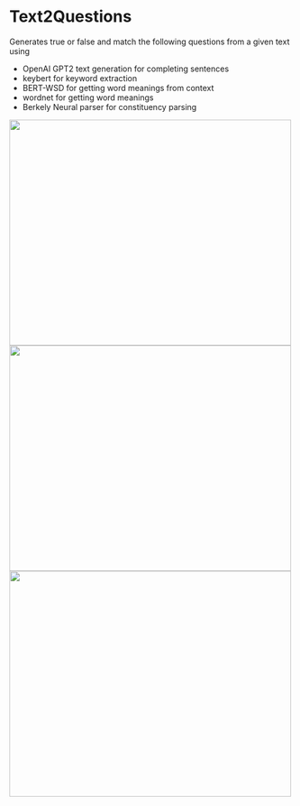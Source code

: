 # Text2Questions

Generates true or false and match the following questions from a given text using
* OpenAI GPT2 text generation for completing sentences
* keybert for keyword extraction
* BERT-WSD for getting word meanings from context
* wordnet for getting word meanings
* Berkely Neural parser for constituency parsing

<img src="https://github.com/mit-riya/Text2Questions/assets/95142933/33d49946-25f0-4a1f-a5d3-a606dd9dbb76" width="500" height="400">

<img src="https://github.com/mit-riya/Text2Questions/assets/95142933/eb25664c-5c1a-4cd9-b3ba-beed5f860e0a" width="500" height="400">

<img src="https://github.com/mit-riya/Text2Questions/assets/95142933/eb25664c-5c1a-4cd9-b3ba-beed5f860e0a" width="500" height="400">

